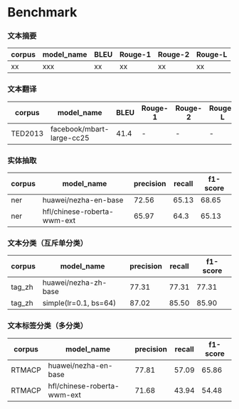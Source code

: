 # Benchmark


### 文本摘要
corpus | model_name | BLEU | Rouge-1 | Rouge-2 | Rouge-L
---- | --------  | ---- | ---- | ---- | ----
xx | xxx | xx | xx | xx| xx

### 文本翻译
corpus | model_name | BLEU | Rouge-1 | Rouge-2 | Rouge-L
---- | --------  | ---- | ---- | ---- | ----
TED2013 | facebook/mbart-large-cc25 | 41.4 | - | - | -

### 实体抽取
corpus | model_name | precision | recall | f1-score
---- | --------  | ---- | ---- | ----
ner | huawei/nezha-en-base | 72.56 | 65.13 | 68.65
ner | hfl/chinese-roberta-wwm-ext | 65.97 | 64.3 | 65.13


### 文本分类（互斥单分类）
corpus | model_name | precision | recall | f1-score
---- | --------  | ---- | ---- | ----
tag_zh | huawei/nezha-zh-base | 77.31 | 77.31 | 77.31
tag_zh | simple(lr=0.1, bs=64) |  87.02 | 85.50 | 85.90

### 文本标签分类（多分类）
corpus | model_name | precision | recall | f1-score
---- | --------  | ---- | ---- | ----
RTMACP | huawei/nezha-en-base | 77.81 | 57.09 | 65.86
RTMACP | hfl/chinese-roberta-wwm-ext | 71.68 | 43.94 | 54.48
